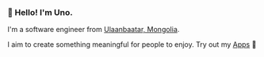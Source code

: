 ### 👋 Hello! I'm Uno.

I'm a software engineer from <a href="https://en.wikipedia.org/wiki/Ulaanbaatar">Ulaanbaatar, Mongolia</a>. 

I aim to create something meaningful for people to enjoy. Try out my <a href="https://apps.apple.com/us/developer/usukhbayar-batbayar/id1532655863">Apps</a> 📱
